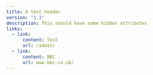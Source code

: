 ```yaml
---
title: A test header
version: "1.1"
description: This should have some hidden attributes
links:
  - link:
      content: Test
      url: /admin/
  - link:
      content: BBC
      url: www.bbc.co.uk/
---
```

